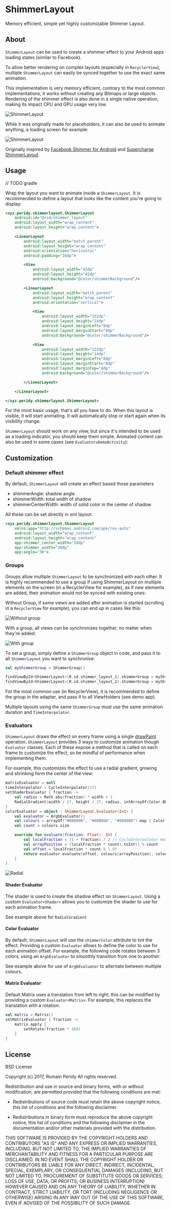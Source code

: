 # ShimmerLayout

Memory efficient, simple yet highly customizable Shimmer Layout.

## About

`ShimmerLayout` can be used to create a shimmer effect to your Android apps loading states (similar to Facebook).

To allow better rendering on complex layouts (especially in `RecyclerView`), multiple `ShimmerLayout` can easily be synced together to use the exact same animation.

This implementation is very memory efficient, contrary to the most common implementations, it works without creating any Bitmaps or large objects. Rendering of the shimmer effect is also done in a single native operation, making its impact CPU and GPU usage very low.

![ShimmerLayout](images/shimmer.gif)

While it was originally made for placeholders, it can also be used to animate anything, a loading screen for example:

![ShimmerLayout](images/loading.gif)

Originally inspired by [Facebook Shimmer for Android](https://github.com/facebook/shimmer-android) and [Supercharge ShimmerLayout](https://github.com/team-supercharge/ShimmerLayout).

## Usage

// TODO gradle

Wrap the layout you want to animate inside a `ShimmerLayout`. It is recommended to define a layout that looks like the content you're going to display:
```xml
<xyz.peridy.shimmerlayout.ShimmerLayout
    android:id="@+id/shimmer_layout"
    android:layout_width="wrap_content"
    android:layout_height="wrap_content">

    <LinearLayout
        android:layout_width="match_parent"
        android:layout_height="wrap_content"
        android:orientation="horizontal"
        android:padding="16dp">

        <View
            android:layout_width="42dp"
            android:layout_height="42dp"
            android:background="@color/shimmerBackground"/>

        <LinearLayout
            android:layout_width="match_parent"
            android:layout_height="wrap_content"
            android:orientation="vertical">

            <View
                android:layout_width="152dp"
                android:layout_height="14dp"
                android:layout_marginLeft="8dp"
                android:layout_marginStart="8dp"
                android:background="@color/shimmerBackground"/>

            <View
                android:layout_width="122dp"
                android:layout_height="14dp"
                android:layout_marginLeft="8dp"
                android:layout_marginStart="8dp"
                android:layout_marginTop="4dp"
                android:background="@color/shimmerBackground"/>

        </LinearLayout>

    </LinearLayout>

</xyz.peridy.shimmerlayout.ShimmerLayout>
```

For the most basic usage, that's all you have to do. When this layout is visible, it will start animating. It will automatically stop or start again when its visibility change.

`ShimmerLayout` should work on any view, but since it's intended to be used as a loading indicator, you should keep them simple. Animated content can also be used in some cases (see `EvaluatorsDemoActivity`):

## Customization

### Default shimmer effect

By default, `ShimmerLayout` will create an effect based those parameters
- shimmerAngle: shadow angle
- shimmerWidth: total width of shadow
- shimmerCenterWidth: width of solid color in the center of shadow

All these can be set directly in xml layout:

```xml
<xyz.peridy.shimmerlayout.ShimmerLayout
    xmlns:app="http://schemas.android.com/apk/res-auto"
    android:layout_width="wrap_content"
    android:layout_height="wrap_content"
    app:shimmer_center_width="10dp"
    app:shimmer_width="20dp"
    app:angle="30">
```

### Groups

Groups allow multiple `ShimmerLayout` to be synchronized with each other. It is highly recommended to use a group if using ShimmerLayout on multiple elements on the screen (in a RecyclerView for example), as if new elements are added, their animation would not be synced with existing ones:

Without Group, if some views are added after animation is started (scrolling in a `RecyclerView` for example), you can end up in cases like this:

![Without group](images/nogroup.gif)

With a group, all views can be synchronizes together, no matter when they're added:

![With group](images/group.gif)

To set a group, simply define a `ShimmerGroup` object in code, and pass it to all `ShimmerLayout` you want to synchronise:
```kotlin
val myShimmerGroup = ShimmerGroup()

findViewById<ShimmerLayout>(R.id.shimmer_layout_1).shimmerGroup = myShimmerGroup
findViewById<ShimmerLayout>(R.id.shimmer_layout_2).shimmerGroup = myShimmerGroup
```

For the most common use (in RecyclerView), it is recommended to define the group in the adapter, and pass it to all ViewHolders (see demo app).

Multiple layouts using the same `ShimmerGroup` must use the same animation duration and `TimeInterpolator`.

### Evaluators

`ShimmerLayout` draws the effect on every frame using a single [drawPaint](https://developer.android.com/reference/android/graphics/Canvas.html#drawPaint\(android.graphics.Paint\)) operation. `ShimmerLayout` provides 3 ways to customize animation though `Evaluator` classes. Each of these expose a method that is called on each frame to customize the effect, so be mindful of performance when implementing them.

For example, this customizes the effect to use a radial gradient, growing and shrinking form the center of the view:
```kotlin
matrixEvaluator = null
timeInterpolator = CycleInterpolator(1f)
setShaderEvaluator { fraction ->
    val radius = Math.abs(fraction) * width + 1
    RadialGradient(width / 2f, height / 2f, radius, intArrayOf(Color.BLACK, Color.TRANSPARENT), null, Shader.TileMode.CLAMP)
}
colorEvaluator = object : ShimmerLayout.Evaluator<Int> {
    val evaluator = ArgbEvaluator()
    val colours = arrayOf("#B00000", "#00B000", "#0000B0").map { Color.parseColor(it) }
    val count = colours.size

    override fun evaluate(fraction: Float): Int {
        val localFraction = (1 + fraction) / 2 // CycleInterpolator means fraction ranges from -1 to 1
        val arrayPosition = (localFraction * count).toInt() % count
        val offset = localFraction * count % 1.0f
        return evaluator.evaluate(offset, colours[arrayPosition], colours[(arrayPosition + 1) % count]) as Int
    }
}
```

![Radial](images/radial.gif)

#### Shader Evaluator

The shader is used to create the shadow effect on `ShimmerLayout`. Using a custom `Evaluator<Shader>` allows you to customize the shader to use for each animation frame.

See example above for `RadialGradient`

#### Color Evaluator
By default, `ShimmerLayout` will use the `shimmerColor` attribute to tint the effect. Providing a custom `Evaluator` allows to define the color to use for each animation offset. For example, the following code rotates between 3 colors, using an `ArgbEvaluator` to smoothly transition from one to another:

See example above for use of `ArgbEvaluator` to alternate between multiple colours.

#### Matrix Evaluator

Default Matrix uses a translation from left to right, this can be modified by providing a custom `Evaluator<Matrix>`. For example, this replaces the translation with a rotation:
```kotlin
val matrix = Matrix()
setMatrixEvaluator { fraction ->
    matrix.apply {
        setRotate(fraction * 360)
    }
}
```

## License

BSD License

Copyright (c) 2017, Romain Peridy
All rights reserved.

Redistribution and use in source and binary forms, with or without modification, are permitted provided that the following conditions are met:

* Redistributions of source code must retain the above copyright notice, this list of conditions and the following
  disclaimer.

* Redistributions in binary form must reproduce the above copyright notice, this list of conditions and the following
  disclaimer in the documentation and/or other materials provided with the distribution.

THIS SOFTWARE IS PROVIDED BY THE COPYRIGHT HOLDERS AND CONTRIBUTORS "AS IS" AND ANY EXPRESS OR IMPLIED WARRANTIES,
INCLUDING, BUT NOT LIMITED TO, THE IMPLIED WARRANTIES OF MERCHANTABILITY AND FITNESS FOR A PARTICULAR PURPOSE ARE
DISCLAIMED. IN NO EVENT SHALL THE COPYRIGHT HOLDER OR CONTRIBUTORS BE LIABLE FOR ANY DIRECT, INDIRECT, INCIDENTAL,
SPECIAL, EXEMPLARY, OR CONSEQUENTIAL DAMAGES (INCLUDING, BUT NOT LIMITED TO, PROCUREMENT OF SUBSTITUTE GOODS OR
SERVICES; LOSS OF USE, DATA, OR PROFITS; OR BUSINESS INTERRUPTION) HOWEVER CAUSED AND ON ANY THEORY OF LIABILITY,
WHETHER IN CONTRACT, STRICT LIABILITY, OR TORT (INCLUDING NEGLIGENCE OR OTHERWISE) ARISING IN ANY WAY OUT OF THE USE OF
THIS SOFTWARE, EVEN IF ADVISED OF THE POSSIBILITY OF SUCH DAMAGE.